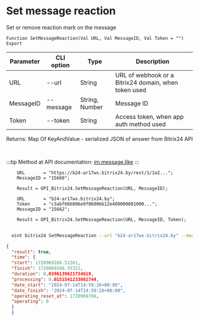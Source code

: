 ﻿---
sidebar_position: 3
---

# Set message reaction
 Set or remove reaction mark on the message



`Function SetMessageReaction(Val URL, Val MessageID, Val Token = "") Export`

  | Parameter | CLI option | Type | Description |
  |-|-|-|-|
  | URL | --url | String | URL of webhook or a Bitrix24 domain, when token used |
  | MessageID | --message | String, Number | Message ID |
  | Token | --token | String | Access token, when app auth method used |

  
  Returns:  Map Of KeyAndValue - serialized JSON of answer from Bitrix24 API

<br/>

:::tip
Method at API documentation: [im.message.like](https://dev.1c-bitrix.ru/learning/course/?COURSE_ID=93&LESSON_ID=12121)
:::
<br/>


```bsl title="Code example"
    URL       = "https://b24-ar17wx.bitrix24.by/rest/1/1o2...";
    MessageID = "15660";

    Result = OPI_Bitrix24.SetMessageReaction(URL, MessageID);

    URL       = "b24-ar17wx.bitrix24.by";
    Token     = "c3abf666006e9f06006b12e400000001000...";
    MessageID = "15662";

    Result = OPI_Bitrix24.SetMessageReaction(URL, MessageID, Token);
```



```sh title="CLI command example"
    
  oint bitrix24 SetMessageReaction --url "b24-ar17wx.bitrix24.by" --message "8684" --token "fe3fa966006e9f06006b12e400000001000..."

```

```json title="Result"
{
  "result": true,
  "time": {
  "start": 1720969166.51361,
  "finish": 1720969166.55322,
  "duration": 0.0396139621734619,
  "processing": 0.0151541233062744,
  "date_start": "2024-07-14T14:59:26+00:00",
  "date_finish": "2024-07-14T14:59:26+00:00",
  "operating_reset_at": 1720969766,
  "operating": 0
  }
  }
```
